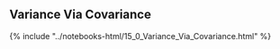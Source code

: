 Variance Via Covariance
------

{% include "../notebooks-html/15_0_Variance_Via_Covariance.html" %}
